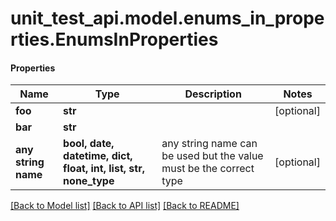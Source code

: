 # unit_test_api.model.enums_in_properties.EnumsInProperties

#### Properties
Name | Type | Description | Notes
------------ | ------------- | ------------- | -------------
**foo** | **str** |  | [optional] 
**bar** | **str** |  | 
**any string name** | **bool, date, datetime, dict, float, int, list, str, none_type** | any string name can be used but the value must be the correct type | [optional]

[[Back to Model list]](../../README.md#documentation-for-models) [[Back to API list]](../../README.md#documentation-for-api-endpoints) [[Back to README]](../../README.md)

